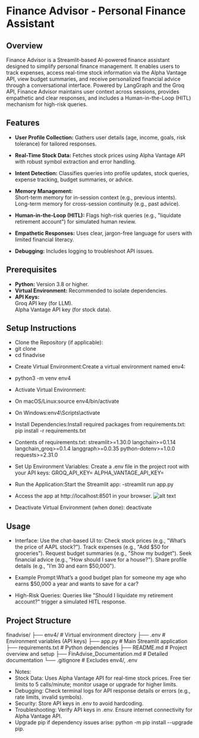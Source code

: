 # Finance Advisor - Personal Finance Assistant

## Overview
Finance Advisor is a Streamlit-based AI-powered finance assistant designed to simplify personal finance management. It enables users to track expenses, access real-time stock information via the Alpha Vantage API, view budget summaries, and receive personalized financial advice through a conversational interface. Powered by LangGraph and the Groq API, Finance Advisor maintains user context across sessions, provides empathetic and clear responses, and includes a Human-in-the-Loop (HITL) mechanism for high-risk queries.

## Features
* **User Profile Collection:** Gathers user details (age, income, goals, risk tolerance) for tailored responses.
* **Real-Time Stock Data:** Fetches stock prices using Alpha Vantage API with robust symbol extraction and error handling.
* **Intent Detection:** Classifies queries into profile updates, stock queries, expense tracking, budget summaries, or advice.
* **Memory Management:**
    <br>Short-term memory for in-session context (e.g., previous intents).
    <br>Long-term memory for cross-session continuity (e.g., past advice).


* **Human-in-the-Loop (HITL):** Flags high-risk queries (e.g., "liquidate retirement account") for simulated human review.
* **Empathetic Responses:** Uses clear, jargon-free language for users with limited financial literacy.
- **Debugging:** Includes logging to troubleshoot API issues.

## Prerequisites
* **Python:** Version 3.8 or higher.
* **Virtual Environment:** Recommended to isolate dependencies.
* **API Keys:**
    <br>Groq API key (for LLM).
    <br>Alpha Vantage API key (for stock data).

## Setup Instructions
* Clone the Repository (if applicable):
* git clone <repository-url>
* cd finadvise


- Create Virtual Environment:Create a virtual environment named env4:
- python3 -m venv env4

- Activate Virtual Environment:

- On macOS/Linux:source env4/bin/activate

- On Windows:env4\Scripts\activate

- Install Dependencies:Install required packages from requirements.txt:
    pip install -r requirements.txt

- Contents of requirements.txt:
    streamlit>=1.30.0
    langchain>=0.1.14
    langchain_groq>=0.1.4
    langgraph>=0.0.35
    python-dotenv>=1.0.0
    requests>=2.31.0

- Set Up Environment Variables: Create a .env file in the project root with your API keys:
    GROQ_API_KEY=<your-groq-api-key>
    ALPHA_VANTAGE_API_KEY=<your-alpha-vantage-api-key>


- Run the Application:Start the Streamlit app:
    -streamlit run app.py

- Access the app at http://localhost:8501 in your browser.
![alt text](image.jpg)

- Deactivate Virtual Environment (when done):
    deactivate

## Usage
- Interface: Use the chat-based UI to:
    Check stock prices (e.g., "What’s the price of AAPL stock?").
    Track expenses (e.g., "Add $50 for groceries").
    Request budget summaries (e.g., "Show my budget").
    Seek financial advice (e.g., "How should I save for a house?").
    Share profile details (e.g., "I’m 30 and earn $50,000").

- Example Prompt:What’s a good budget plan for someone my age who earns $50,000 a year and wants to save for a car?

- High-Risk Queries: Queries like "Should I liquidate my retirement account?" trigger a simulated HITL response.

## Project Structure
finadvise/
├── env4/                   # Virtual environment directory
├── .env                    # Environment variables (API keys)
├── app.py                  # Main Streamlit application
├── requirements.txt        # Python dependencies
├── README.md               # Project overview and setup
├── FinAdvise_Documentation.md  # Detailed documentation
└── .gitignore              # Excludes env4/, .env

- Notes:
- Stock Data: Uses Alpha Vantage API for real-time stock prices. Free tier limits to 5 calls/minute; monitor usage or upgrade for higher limits.
- Debugging: Check terminal logs for API response details or errors (e.g., rate limits, invalid symbols).
- Security: Store API keys in .env to avoid hardcoding.
- Troubleshooting:
    Verify API keys in .env.
    Ensure internet connectivity for Alpha Vantage API.
- Upgrade pip if dependency issues arise: python -m pip install --upgrade pip.